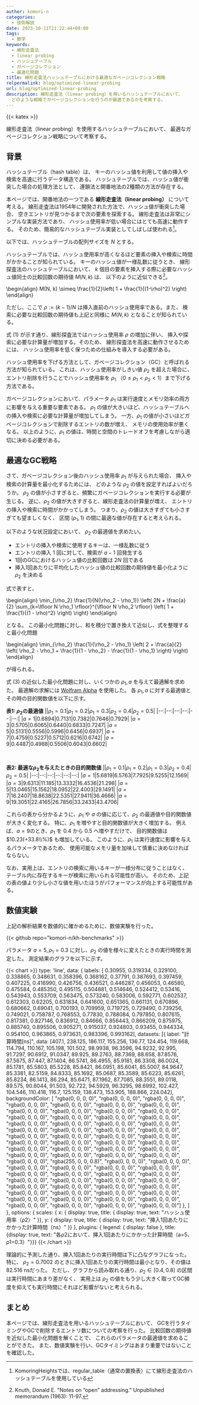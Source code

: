 ```yaml
---
author: komori-n
categories:
  - 技術解説
date: 2023-10-11T21:22:44+09:00
tags:
  - 数学
keywords:
  - 線形走査法
  - linear probing
  - ハッシュテーブル
  - ガベージコレクション
  - 最適化問題
title: 線形走査法ハッシュテーブルにおける最適なガベージコレクション戦略
relpermalink: blog/optimized-linear-probing
url: blog/optimized-linear-probing
description: 線形走査法（linear probing）を用いるハッシュテーブルにおいて、
  どのような戦略でガベージコレクションを行うのが最適であるかを考察する。
---
```


{{< katex >}}

線形走査法（linear probing）を使用するハッシュテーブルにおいて、
最適なガベージコレクション戦略について考察する。

## 背景

ハッシュテーブル（hash table）は、
キーのハッシュ値を利用して値の挿入や検索を高速に行うデータ構造である。
ハッシュテーブルでは、ハッシュ値が衝突した場合の処理方法として、
連鎖法と開番地法の2種類の方法が存在する。

本ページでは、開番地法の一つである **線形走査法（linear probing）** について考える。
線形走査法は1954年に開発された方法で、ハッシュ値が衝突した場合、
空きエントリが見つかるまで次の要素を探索する。
線形走査法は非常にシンプルな実装方法であり、
ハッシュ使用率が低い場合にはとても高速に動作する。
そのため、簡易的なハッシュテーブル実装としてしばしば使われる[^kh]。

[^kh]: KomoringHeightsでは、regular_table（通常の置換表）にて線形走査法のハッシュテーブルを使用している

以下では、ハッシュテーブルの配列サイズを $N$ とする。

ハッシュテーブルでは、ハッシュ使用率が高くなるほど要素の挿入や検索に時間がかかることが知られている。
キーのハッシュ値が一様乱数に従うとき、
線形探査法のハッシュテーブルにおいて、
$k$ 個目の要素を挿入する際に必要なハッシュ値同士の比較回数の期待値 $M(N, k)$ は、
以下のように近似できる[^expectation]。

\\begin{align}
M(N, k) \simeq \frac{1}{2}\left(
1 + \frac{1}{(1-\rho)^2}
\right)
\\end{align}

ただし、ここで $\rho := (k - 1)/N$ は挿入直前のハッシュ使用率である。また、
検索に必要な比較回数の期待値も上記と同様に $M(N, k)$ となることが知られている。

[^expectation]: Knuth, Donald E. "Notes on “open” addressing." Unpublished memorandum (1963): 11-97.

式 $(1)$ が示す通り、線形探査法ではハッシュ使用率 $\rho$ の増加に伴い、
挿入や探索に必要な計算量が増加する。そのため、
線形探査法を高速に動作させるためには、
ハッシュ使用率を低く保つための仕組みを導入する必要がある。

ハッシュ使用率を下げる方法として、ガベージコレクション（GC）と呼ばれる方法が知られている。
これは、ハッシュ使用率がしきい値 $\rho_2$ を超えた場合に、
エントリ削除を行うことでハッシュ使用率を $\rho_1$ （$0\leq \rho_1 < \rho_2<1$）まで下げる方法である。

ガベージコレクションにおいて、パラメータ $\rho_1$ は実行速度とメモリ効率の両方に影響を与える重要な要素である。
$\rho_1$ の値が大きいほど、ハッシュテーブルへの挿入や検索に必要な計算量が増加してしまう。
一方、$\rho_1$ の値が小さいほどガベージコレクションで削除するエントリの数が増え、
メモリの使用効率が悪くなる。
以上のように、$\rho_1$ の値は、時間と空間のトレードオフを考慮しながら適切に決める必要がある。

## 最適なGC戦略

さて、ガベージコレクション後のハッシュ使用率 $\rho_1$ が与えられた場合、
挿入や検索の計算量を最小化するためには、
どのような $\rho_2$ の値を設定すればよいだろうか。
$\rho_2$ の値が小さすぎると、頻繁にガベージコレクションを実行する必要が生じる。
逆に、$\rho_2$ の値が大きすぎると、線形走査法の計算量が増え、
エントリの挿入や検索に時間がかかってしまう。
つまり、$\rho_2$ の値は大きすぎても小さすぎても望ましくなく、
区間 $(\rho_1, 1)$ の間に最適な値が存在すると考えられる。

以下のような状況設定において、 $\rho_2$ の最適値を求めたい。

- エントリの挿入や検索に使用するキーは、一様乱数に従う
- エントリの挿入 $1$ 回に対して、検索が $a-1$ 回発生する
- 1回のGCにおけるハッシュ値の比較回数は $2N$ 回である
- 挿入1回あたりに平均化したハッシュ値の比較回数の期待値を最小化ように $\rho_2$ を決める

式で表すと、

\\begin{align}
\min\_{\rho_2} \frac{1}{N(\rho_2 - \rho_1)} \left(
2N + \frac{a}{2} \sum\_{k=\lfloor N \rho_1 \rfloor}^{\lfloor N \rho_2 \rfloor}
\left(
1 + \frac{1}{(1 - \rho)^2}
\right)
\right)
\\end{align}

となる。
この最小化問題に対し、和を積分で置き換えて近似し、式を整理すると最小化問題

\\begin{align}
\min\_{\rho_2} \frac{1}{\rho_2 - \rho_1} \left(
2 + \frac{a}{2} \left(
\rho_2 - \rho_1 + \frac{1}{1 - \rho_2} - \frac{1}{1 - \rho_1}
\right)
\right)
\\end{align}

が得られる。

式 (3) の近似した最小化問題に対し、いくつかの $\rho_1, a$ を与えて最適解を求めた。
最適解の求解には [Wolfram Alpha](https://www.wolframalpha.com) を使用した。
各 $\rho_1, a$ に対する最適値とその時の目的関数値を以下に示す。

**表1: $\rho_2$の最適値**
||$\rho_1=0.1$|$\rho_1=0.2$|$\rho_1=0.3$|$\rho_2=0.4$|$\rho_2=0.5$|
|--:|--:|--:|--:|--:|--:|
|$a=1$|0.6894|0.7131|0.7382|0.7646|0.7929|
|$a=3$|0.5705|0.6065|0.6440|0.6833|0.7247|
|$a=5$|0.5131|0.5556|0.5996|0.6456|0.6937|
|$a=7$|0.4759|0.5227|0.5712|0.6216|0.6742|
|$a=9$|0.4487|0.4988|0.5506|0.6043|0.6602|

<br>

**表2: 最適な$\rho_2$を与えたときの目的関数値**
||$\rho_1=0.1$|$\rho_1=0.2$|$\rho_1=0.3$|$\rho_2=0.4$|$\rho_2=0.5$|
|--:|--:|--:|--:|--:|--:|
|$a=1$|5.6819|6.5763|7.7925|9.5255|12.1569|
|$a=3$|9.6313|11.185|13.3332|16.4536|21.298|
|$a=5$|13.0465|15.1562|18.0952|22.4003|29.1491|
|$a=7$|16.2407|18.8638|22.5351|27.9411|36.4666|
|$a=9$|19.3051|22.4165|26.7856|33.2433|43.4706|

これらの表から分かるように、$\rho_1$ や $a$ の値に応じて、$\rho_2$ の最適値や目的関数値が大きく変化する。
特に、$\rho_1$ を増やすと目的関数値が大きく増加する。
例えば、$a=9$のとき、$\rho_1$ を $0.4$ から $0.5$ へ増やすだけで、
目的関数値は $10.23(+33.8\\%)$ も増加している。
このように、$\rho_1$ は実行速度に影響を与えるパラメータであるため、
使用可能なメモリ量を加味して慎重に決めなければならない。

なお、実用上は、エントリの検索に用いるキーが一様分布に従うことはなく、
テーブル内に存在するキーが検索に用いられる可能性が高い。
そのため、上記の表の値より少し小さな値を用いたほうがパフォーマンスが向上する可能性がある。

## 数値実験

上記の解析結果を数値的に確かめるために、数値実験を行った。

{{< github repo="komori-n/kh-benchmarks" >}}

パラメータ $a=5, \rho_1=0.3$ に対し、$\rho_2$ の値を様々に変えたときの実行時間を測定した。
測定結果のグラフを以下に示す。

{{< chart >}}
type: 'line',
data: {
labels: [
0.30955, 0.319334, 0.329100, 0.338865, 0.348631, 0.358396,
0.368162, 0.37791, 0.387693, 0.397459, 0.407225, 0.416990, 0.426756, 0.436521,
0.446287, 0.456053, 0.46580, 0.475584, 0.485350, 0.495115, 0.504881, 0.514646,
0.524412, 0.53416, 0.543943, 0.553709, 0.563475, 0.573240, 0.583006, 0.592771,
0.602537, 0.612303, 0.62205, 0.631834, 0.641600, 0.651365, 0.661131, 0.670896,
0.680662, 0.69041, 0.700193, 0.709959, 0.719725, 0.729490, 0.739256, 0.749021,
0.758787, 0.768553, 0.77830, 0.788084, 0.797850, 0.807615, 0.817381, 0.827146,
0.836912, 0.84666, 0.856443, 0.866209, 0.875975, 0.885740, 0.895506, 0.905271,
0.915037, 0.924803, 0.93455, 0.944334, 0.954100, 0.963865, 0.973631, 0.983396,
0.993162],
datasets: [{ label: "計算時間[ns]",
data: [407.1, 238.125, 186.117, 155.256, 136.77, 124.454, 119.668, 114.794, 110.167,
105.198, 101.502, 98.9938, 96.3596, 94.9232, 92.995, 91.7297, 90.6912, 91.0347,
89.925, 89.2763, 88.7369, 88.658, 87.8576, 87.5875, 87.447, 87.1404, 86.5741,
86.4955, 85.9181, 86.3308, 86.0024, 85.1781, 85.5803, 85.5228, 85.8421, 86.0951,
85.6041, 85.5007, 84.9647, 85.3381, 82.5159, 84.8333, 85.1692, 85.0687, 85.3589,
85.6223, 85.6261, 85.8234, 86.1413, 86.294, 85.6471, 87.1962, 87.7085, 88.3551,
89.0118, 89.575, 90.6044, 91.503, 92.722, 94.5929, 96.3295, 98.6992, 102.427,
104.546, 110.418, 116.7, 125.159, 138.473, 153.905, 188.866, 224.042],
backgroundColor: [
"rgba(0, 0, 0, 0)", "rgba(0, 0, 0, 0)", "rgba(0, 0, 0, 0)", "rgba(0, 0, 0, 0)",
"rgba(0, 0, 0, 0)", "rgba(0, 0, 0, 0)", "rgba(0, 0, 0, 0)", "rgba(0, 0, 0, 0)",
"rgba(0, 0, 0, 0)", "rgba(0, 0, 0, 0)", "rgba(0, 0, 0, 0)", "rgba(0, 0, 0, 0)",
"rgba(0, 0, 0, 0)", "rgba(0, 0, 0, 0)", "rgba(0, 0, 0, 0)", "rgba(0, 0, 0, 0)",
"rgba(0, 0, 0, 0)", "rgba(0, 0, 0, 0)", "rgba(0, 0, 0, 0)", "rgba(0, 0, 0, 0)",
"rgba(0, 0, 0, 0)", "rgba(0, 0, 0, 0)", "rgba(0, 0, 0, 0)", "rgba(0, 0, 0, 0)",
"rgba(0, 0, 0, 0)", "rgba(0, 0, 0, 0)", "rgba(0, 0, 0, 0)", "rgba(0, 0, 0, 0)",
"rgba(0, 0, 0, 0)", "rgba(0, 0, 0, 0)", "rgba(0, 0, 0, 0)", "rgba(0, 0, 0, 0)",
"rgba(0, 0, 0, 0)", "rgba(0, 0, 0, 0)", "rgba(0, 0, 0, 0)", "rgba(0, 0, 0, 0)",
"rgba(0, 0, 0, 0)", "rgba(0, 0, 0, 0)", "rgba(0, 0, 0, 0)", "rgba(0, 0, 0, 0)",
"rgba(255, 0, 0, 0.8)", "rgba(0, 0, 0, 0)", "rgba(0, 0, 0, 0)",
"rgba(0, 0, 0, 0)", "rgba(0, 0, 0, 0)", "rgba(0, 0, 0, 0)", "rgba(0, 0, 0, 0)",
"rgba(0, 0, 0, 0)", "rgba(0, 0, 0, 0)", "rgba(0, 0, 0, 0)", "rgba(0, 0, 0, 0)",
"rgba(0, 0, 0, 0)", "rgba(0, 0, 0, 0)", "rgba(0, 0, 0, 0)", "rgba(0, 0, 0, 0)",
"rgba(0, 0, 0, 0)", "rgba(0, 0, 0, 0)", "rgba(0, 0, 0, 0)", "rgba(0, 0, 0, 0)",
"rgba(0, 0, 0, 0)", "rgba(0, 0, 0, 0)", "rgba(0, 0, 0, 0)", "rgba(0, 0, 0, 0)",
"rgba(0, 0, 0, 0)", "rgba(0, 0, 0, 0)", "rgba(0, 0, 0, 0)", "rgba(0, 0, 0, 0)",
"rgba(0, 0, 0, 0)", "rgba(0, 0, 0, 0)", "rgba(0, 0, 0, 0)", "rgba(0, 0, 0, 0)"]
},
]
},
options: { scales: {
x: { display: true, title: { display: true, text: "ハッシュ使用率（ρ2）" }},
y: { display: true, title: { display: true, text: "挿入1回あたりにかかった計算時間（ns）" }}
}, plugins: { legend: { display: false },
title: {display: true, text: "各ρ2において、挿入1回あたりにかかった計算時間（a=5、ρ1=0.3）"}}}
{{< /chart >}}

理論的に予測した通り、挿入1回あたりの実行時間は下に凸なグラフになった。特に、
$\rho_2=0.7002$ のときに挿入1回あたりの実行時間は最小となり、その値は 82.516 nsだった。
ただし、グラフから読み取れる通り、$\rho_2 \in [0.4, 0.8]$ の区間は実行時間にあまり差がなく、
実用上は $\rho_2$ の値をもう少し大きく取ってGC頻度を抑えても実行時間にそれほど影響がないと考えられる。

## まとめ

本ページでは、線形走査法を用いるハッシュテーブルにおいて、
GCを行うタイミングやGCで削除するエントリ数についての考察を行った。
比較回数の期待値を近似した最小化問題を解くことで、
これらのパラメータの最適値を求めることができた。
また、数値実験を行い、GCタイミングはあまり重要ではないことを確認した。
